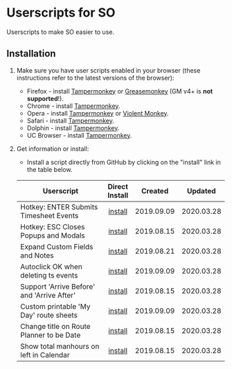 # Userscripts for SO

Userscripts to make SO easier to use.


## Installation

1. Make sure you have user scripts enabled in your browser (these instructions refer to the latest versions of the browser):

	* Firefox - install [Tampermonkey](https://tampermonkey.net/?ext=dhdg&browser=firefox) or [Greasemonkey](https://addons.mozilla.org/en-US/firefox/addon/greasemonkey/) (GM v4+ is **not supported**!).
	* Chrome - install [Tampermonkey](https://tampermonkey.net/?ext=dhdg&browser=chrome).
	* Opera - install [Tampermonkey](https://tampermonkey.net/?ext=dhdg&browser=opera) or [Violent Monkey](https://addons.opera.com/en/extensions/details/violent-monkey/).
	* Safari - install [Tampermonkey](https://tampermonkey.net/?ext=dhdg&browser=safari).
	* Dolphin - install [Tampermonkey](https://tampermonkey.net/?ext=dhdg&browser=dolphin).
	* UC Browser - install [Tampermonkey](https://tampermonkey.net/?ext=dhdg&browser=ucweb).

2. Get information or install:
	* Install a script directly from GitHub by clicking on the "install" link in the table below.
  
  
	| Userscript                                 |  Direct<br>Install | Created        | Updated    |
	|--------------------------------------------|:------------------:|:----------:|:----------:|
	| Hotkey: ENTER Submits Timesheet Events     | [install][ent-raw] | 2019.09.09 | 2020.03.28 |
	| Hotkey: ESC Closes Popups and Modals       | [install][esc-raw] | 2019.08.15 | 2020.03.28 |
	| Expand Custom Fields and Notes             | [install][exp-raw] | 2019.08.21 | 2020.03.28 |
	| Autoclick OK when deleting ts events       | [install][tsd-raw] | 2019.09.09 | 2020.03.28 |
	| Support 'Arrive Before' and 'Arrive After' | [install][arr-raw] | 2019.08.15 | 2020.03.28 |
	| Custom printable 'My Day' route sheets     | [install][myd-raw] | 2019.09.09 | 2020.03.28 |
	| Change title on Route Planner to be Date   | [install][tit-raw] | 2019.08.15 | 2020.03.28 |
	| Show total manhours on left in Calendar    | [install][tot-raw] | 2019.08.15 | 2020.03.28 |
	
[exp-raw]: https://raw.githubusercontent.com/oasislandscapes/sous/master/so-expand-collapsed-sections-by-default.user.js
[ent-raw]: https://raw.githubusercontent.com/oasislandscapes/sous/master/so-enter-submits-timesheet-event.user.js
[tsd-raw]: https://raw.githubusercontent.com/oasislandscapes/sous/master/so-timesheets-autodelete-event.user.js
[esc-raw]: https://raw.githubusercontent.com/oasislandscapes/sous/master/so-esc-closes-popups.user.js
[arr-raw]: https://raw.githubusercontent.com/oasislandscapes/sous/master/so-jobs-modify-header.user.js
[myd-raw]: https://raw.githubusercontent.com/oasislandscapes/sous/master/so-myday-show-printable-route.user.js
[tit-raw]: https://raw.githubusercontent.com/oasislandscapes/sous/master/so-routeplanner-change-title-to-date.user.js
[tot-raw]: https://raw.githubusercontent.com/oasislandscapes/sous/master/so-total-hours-on-left.user.js
